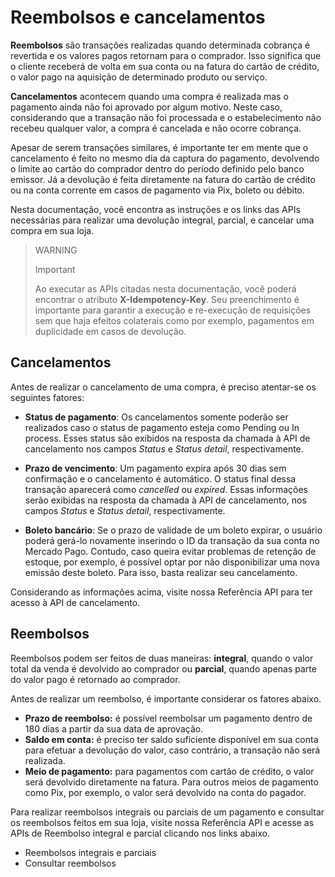 # Reembolsos e cancelamentos

**Reembolsos** são transações realizadas quando determinada cobrança é revertida e os valores pagos retornam para o comprador. Isso significa que o cliente receberá de volta em sua conta ou na fatura do cartão de crédito, o valor pago na aquisição de determinado produto ou serviço.

**Cancelamentos** acontecem quando uma compra é realizada mas o pagamento ainda não foi aprovado por algum motivo. Neste caso, considerando que a transação não foi processada e o estabelecimento não recebeu qualquer valor, a compra é cancelada e não ocorre cobrança.

Apesar de serem transações similares, é importante ter em mente que o cancelamento é feito no mesmo dia da captura do pagamento, devolvendo o limite ao cartão do comprador dentro do período definido pelo banco emissor. Já a devolução é feita diretamente na fatura do cartão de crédito ou na conta corrente em casos de pagamento via Pix, boleto ou débito.

Nesta documentação, você encontra as instruções e os links das APIs necessárias para realizar uma devolução integral, parcial, e cancelar uma compra em sua loja.


> WARNING
>
> Important
>
> Ao executar as APIs citadas nesta documentação, você poderá encontrar o atributo **X-Idempotency-Key**. Seu preenchimento é importante para garantir a execução e re-execução de requisições sem que haja efeitos colaterais como por exemplo, pagamentos em duplicidade em casos de devolução.

## Cancelamentos

Antes de realizar o cancelamento de uma compra, é preciso atentar-se os seguintes fatores: 

- **Status de pagamento**: Os cancelamentos somente poderão ser realizados caso o status de pagamento esteja como Pending ou In process. Esses status são exibidos na resposta da chamada à API de cancelamento nos campos *Status* e *Status detail*, respectivamente.

- **Prazo de vencimento**: Um pagamento expira após 30 dias sem confirmação e o cancelamento é automático. O status final dessa transação aparecerá como *cancelled* ou *expired*. Essas informações serão exibidas na resposta da chamada à API de cancelamento, nos campos *Status* e *Status detail*, respectivamente. 

- **Boleto bancário**: Se o prazo de validade de um boleto expirar, o usuário poderá gerá-lo novamente inserindo o ID da transação da sua conta no Mercado Pago. Contudo, caso queira evitar problemas de retenção de estoque, por exemplo, é possível optar por não disponibilizar uma nova emissão deste boleto. Para isso, basta realizar seu cancelamento.

Considerando as informações acima, visite nossa Referência API para ter acesso à API de cancelamento.

## Reembolsos

Reembolsos podem ser feitos de duas maneiras: **integral**, quando o valor total da venda é devolvido ao comprador ou **parcial**, quando apenas parte do valor pago é retornado ao comprador.

Antes de realizar um reembolso, é importante considerar os fatores abaixo.

* **Prazo de reembolso:** é possível reembolsar um pagamento dentro de 180 dias a partir da sua data de aprovação.
* **Saldo em conta:** é preciso ter saldo suficiente disponível em sua conta para efetuar a devolução do valor, caso contrário, a transação não será realizada.
* **Meio de pagamento:** para pagamentos com cartão de crédito, o valor será devolvido diretamente na fatura. Para outros meios de pagamento como Pix, por exemplo, o valor será devolvido na conta do pagador.

Para realizar reembolsos integrais ou parciais de um pagamento e consultar os reembolsos feitos em sua loja, visite nossa Referência API e acesse as APIs de Reembolso integral e parcial clicando nos links abaixo.

- Reembolsos integrais e parciais
- Consultar reembolsos
